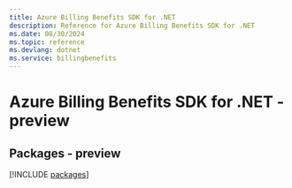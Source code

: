 ```yaml
---
title: Azure Billing Benefits SDK for .NET
description: Reference for Azure Billing Benefits SDK for .NET
ms.date: 08/30/2024
ms.topic: reference
ms.devlang: dotnet
ms.service: billingbenefits
---
```

# Azure Billing Benefits SDK for .NET - preview
## Packages - preview
[!INCLUDE [packages](billing-benefits-index.md)]
